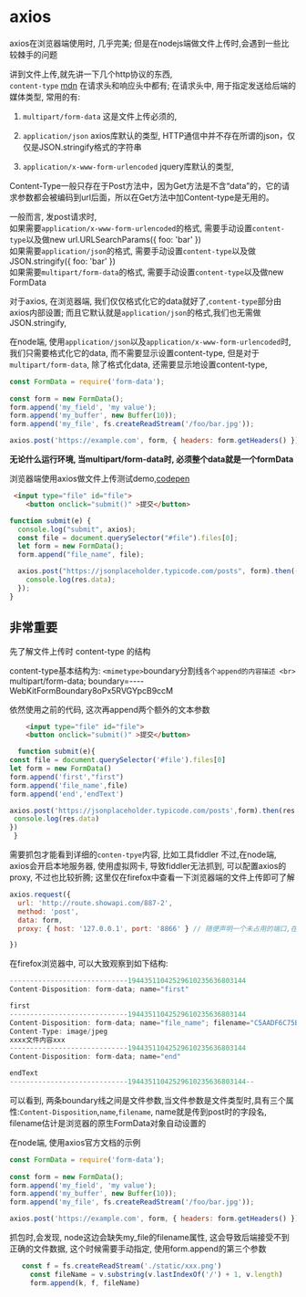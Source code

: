 # axios

axios在浏览器端使用时, 几乎完美; 但是在nodejs端做文件上传时,会遇到一些比较棘手的问题


讲到文件上传,就先讲一下几个http协议的东西, 
<br>
`content-type`  [mdn](https://developer.mozilla.org/zh-CN/docs/Web/HTTP/Headers/Content-Type) 在请求头和响应头中都有; 在请求头中, 用于指定发送给后端的媒体类型, 
常用的有:
1.  `multipart/form-data` 
  这是文件上传必须的,

2. `application/json`
axios库默认的类型, HTTP通信中并不存在所谓的json，仅仅是JSON.stringify格式的字符串

3. `application/x-www-form-urlencoded`
jquery库默认的类型, 


Content-Type一般只存在于Post方法中，因为Get方法是不含“data”的，它的请求参数都会被编码到url后面，所以在Get方法中加Content-type是无用的。

一般而言, 发post请求时, 
<br>
如果需要`application/x-www-form-urlencoded`的格式, 需要手动设置`content-type`以及做new url.URLSearchParams({ foo: 'bar' })
<br>
如果需要`application/json`的格式, 需要手动设置`content-type`以及做JSON.stringify({ foo: 'bar' })
<br>
如果需要`multipart/form-data`的格式, 需要手动设置`content-type`以及做new FormData

对于axios, 在浏览器端, 我们仅仅格式化它的data就好了,`content-type`部分由axios内部设置;
而且它默认就是`application/json`的格式,我们也无需做JSON.stringify,
  
在node端, 使用`application/json`以及`application/x-www-form-urlencoded`时, 我们只需要格式化它的data, 而不需要显示设置content-type, 但是对于`multipart/form-data`, 除了格式化data, 还需要显示地设置content-type,
```js
const FormData = require('form-data');
 
const form = new FormData();
form.append('my_field', 'my value');
form.append('my_buffer', new Buffer(10));
form.append('my_file', fs.createReadStream('/foo/bar.jpg'));

axios.post('https://example.com', form, { headers: form.getHeaders() })
```

**无论什么运行环境, 当multipart/form-data时, 必须整个data就是一个formData**

浏览器端使用axios做文件上传测试demo,[codepen](https://codepen.io/valar123/pen/rNxRwKd)

```html
 <input type="file" id="file">
    <button onclick="submit()" >提交</button>
```

```js
function submit(e) {
  console.log("submit", axios);
  const file = document.querySelector("#file").files[0];
  let form = new FormData();
  form.append("file_name", file);

  axios.post("https://jsonplaceholder.typicode.com/posts", form).then((res) => {
    console.log(res.data);
  });
}
```


## 非常重要
先了解文件上传时  content-type  的结构

 content-type基本结构为: `<mimetype>`boundary分割线`各个append的内容描述
 <br>
 `multipart/form-data; boundary=----WebKitFormBoundary8oPx5RVGYpcB9ccM
 <br>

依然使用之前的代码, 这次再append两个额外的文本参数
```html
    <input type="file" id="file">
    <button onclick="submit()" >提交</button>
```
 ```js
   function submit(e){
const file = document.querySelector('#file').files[0]
let form = new FormData()
form.append('first',"first")
form.append('file_name',file)
form.append('end','endText')

axios.post('https://jsonplaceholder.typicode.com/posts',form).then(res =>{
  console.log(res.data)
})
  }
 ```

需要抓包才能看到详细的`conten-tpye`内容, 比如工具fiddler
不过,在node端, axios会开启本地服务器, 使用虚拟网卡, 导致fiddler无法抓到, 可以配置axios的proxy, 不过也比较折腾; 这里仅在firefox中查看一下浏览器端的文件上传即可了解

```js
axios.request({
  url: 'http://route.showapi.com/887-2',
  method: 'post',
  data: form,
  proxy: { host: '127.0.0.1', port: '8866' } // 随便声明一个未占用的端口,在fiddler中填上此port即可

})
```

在firefox浏览器中, 可以大致观察到如下结构:
```js
-----------------------------19443511042529610235636803144
Content-Disposition: form-data; name="first"

first
-----------------------------19443511042529610235636803144
Content-Disposition: form-data; name="file_name"; filename="C5AADF6C75B050C43ADA5BF92C37A92A.jpg"
Content-Type: image/jpeg
xxxx文件内容xxx
-----------------------------19443511042529610235636803144
Content-Disposition: form-data; name="end"

endText
-----------------------------19443511042529610235636803144--


```
 
 可以看到, 两条boundary线之间是文件参数,当文件参数是文件类型时,具有三个属性:`Content-Disposition`,`name`,`filename`, 
 name就是传到post时的字段名, filename估计是浏览器的原生FormData对象自动设置的

在node端, 使用axios官方文档的示例
```js
const FormData = require('form-data');
 
const form = new FormData();
form.append('my_field', 'my value');
form.append('my_buffer', new Buffer(10));
form.append('my_file', fs.createReadStream('/foo/bar.jpg'));

axios.post('https://example.com', form, { headers: form.getHeaders() })
```
抓包时,会发现, node这边会缺失my_file的filename属性, 这会导致后端接受不到正确的文件数据,
 这个时候需要手动指定, 使用form.append的第三个参数
 
 ```js
    const f = fs.createReadStream('./static/xxx.png')
      const fileName = v.substring(v.lastIndexOf('/') + 1, v.length)
      form.append(k, f, fileName)
 ```





